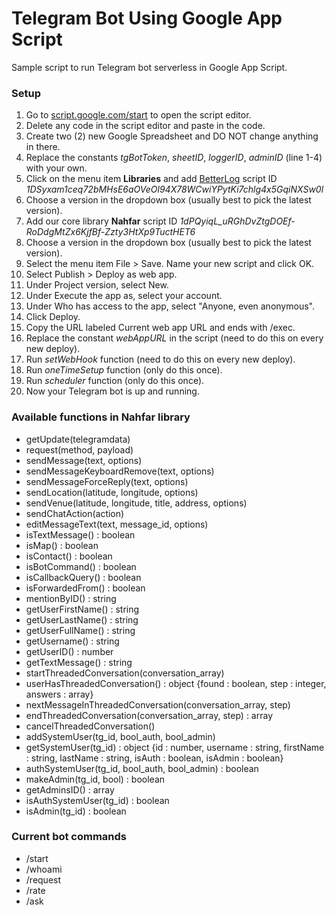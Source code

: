 # Telegram Bot Using Google App Script
Sample script to run Telegram bot serverless in Google App Script.

### Setup
  1. Go to [script.google.com/start](https://script.google.com/start) to open the script editor.
  1. Delete any code in the script editor and paste in the code.
  1. Create two (2) new Google Spreadsheet and DO NOT change anything in there.
  1. Replace the constants _tgBotToken_, _sheetID_, _loggerID_, _adminID_ (line 1-4) with your own.
  1. Click on the menu item **Libraries** and add [BetterLog](https://github.com/0pete/BetterLog) script ID _1DSyxam1ceq72bMHsE6aOVeOl94X78WCwiYPytKi7chlg4x5GqiNXSw0l_
  1. Choose a version in the dropdown box (usually best to pick the latest version).
  1. Add our core library **Nahfar** script ID _1dPQyiqL_uRGhDvZtgDOEf-RoDdgMtZx6KjfBf-Zzty3HtXp9TuctHET6_
  1. Choose a version in the dropdown box (usually best to pick the latest version).
  1. Select the menu item File > Save. Name your new script and click OK.
  1. Select Publish > Deploy as web app.
  1. Under Project version, select New.
  1. Under Execute the app as, select your account.
  1. Under Who has access to the app, select "Anyone, even anonymous".
  1. Click Deploy.
  1. Copy the URL labeled Current web app URL and ends with /exec.
  1. Replace the constant _webAppURL_ in the script (need to do this on every new deploy).
  1. Run _setWebHook_ function (need to do this on every new deploy).
  1. Run _oneTimeSetup_ function (only do this once).
  1. Run _scheduler_ function (only do this once).
  1. Now your Telegram bot is up and running.

### Available functions in Nahfar library
  - getUpdate(telegramdata)
  - request(method, payload)
  - sendMessage(text, options)
  - sendMessageKeyboardRemove(text, options)
  - sendMessageForceReply(text, options)
  - sendLocation(latitude, longitude, options)
  - sendVenue(latitude, longitude, title, address, options)
  - sendChatAction(action)
  - editMessageText(text, message_id, options)
  - isTextMessage() : boolean
  - isMap() : boolean
  - isContact() : boolean
  - isBotCommand() : boolean
  - isCallbackQuery() : boolean
  - isForwardedFrom() : boolean
  - mentionByID() : string
  - getUserFirstName() : string
  - getUserLastName() : string
  - getUserFullName() : string
  - getUsername() : string
  - getUserID() : number
  - getTextMessage() : string
  - startThreadedConversation(conversation_array)
  - userHasThreadedConversation() : object {found : boolean, step : integer, answers : array}
  - nextMessageInThreadedConversation(conversation_array, step)
  - endThreadedConversation(conversation_array, step) : array
  - cancelThreadedConversation()
  - addSystemUser(tg_id, bool_auth, bool_admin)
  - getSystemUser(tg_id) : object {id : number, username : string, firstName : string, lastName : string, isAuth : boolean, isAdmin : boolean}
  - authSystemUser(tg_id, bool_auth, bool_admin) : boolean
  - makeAdmin(tg_id, bool) : boolean
  - getAdminsID() : array
  - isAuthSystemUser(tg_id) : boolean
  - isAdmin(tg_id) : boolean

### Current bot commands
  - /start
  - /whoami
  - /request
  - /rate
  - /ask
